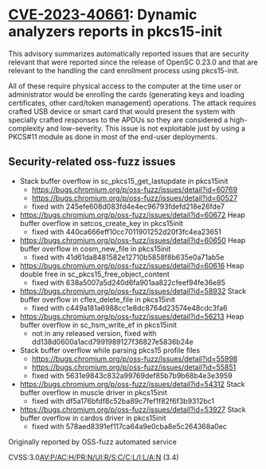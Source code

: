 [CVE-2023-40661](http://web.nvd.nist.gov/view/vuln/detail?vulnId=CVE-2023-40661): Dynamic analyzers reports in pkcs15-init
========================================================

This advisory summarizes automatically reported issues that are security
relevant that were reported since the release of OpenSC 0.23.0 and that
are relevant to the handling the card enrollment process using pkcs15-init.

All of these require physical access to the computer at the time user or
administrator would be enrolling the cards (generating keys and loading
certificates, other card/token management) operations. The attack requires
crafted USB device or smart card that would present the system with
specially crafted responses to the APDUs so they are considered
a high-complexity and low-severity. This issue is not exploitable just
by using a PKCS#11 module as done in most of the end-user deployments.

## Security-related oss-fuzz issues

 * Stack buffer overflow in sc_pkcs15_get_lastupdate in pkcs15init
   * https://bugs.chromium.org/p/oss-fuzz/issues/detail?id=60769
   * https://bugs.chromium.org/p/oss-fuzz/issues/detail?id=60527
   * fixed with 245efe608d083fd4e4ec96793fdefd218e26fde7
 * https://bugs.chromium.org/p/oss-fuzz/issues/detail?id=60672 Heap buffer overflow in setcos_create_key in pkcs15init
   * fixed with 440ca666eff10cc7011901252d20f3fc4ea23651
 * https://bugs.chromium.org/p/oss-fuzz/issues/detail?id=60650 Heap buffer overflow in cosm_new_file in pkcs15init
   * fixed with 41d61da8481582e12710b5858f8b635e0a71ab5e
 * https://bugs.chromium.org/p/oss-fuzz/issues/detail?id=60616 Heap double free in sc_pkcs15_free_object_content
    * fixed with 638a5007a5d240d6fa901aa822cfeef94fe36e85
 * https://bugs.chromium.org/p/oss-fuzz/issues/detail?id=58932 Stack buffer overflow in cflex_delete_file in pkcs15init
   * fixed with c449a181a6988cc1e8dc8764d23574e48cdc3fa6
 * https://bugs.chromium.org/p/oss-fuzz/issues/detail?id=56213 Heap buffer overflow in sc_hsm_write_ef in pkcs15init
    * not in any released version, fixed with dd138d0600a1acd7991989127f36827e5836b24e
 * Stack buffer overflow while parsing pkcs15 profile files
   * https://bugs.chromium.org/p/oss-fuzz/issues/detail?id=55998
   * https://bugs.chromium.org/p/oss-fuzz/issues/detail?id=55851
   * fixed with 5631e9843c832a99769def85b7b9b68b4e3e3959
 * https://bugs.chromium.org/p/oss-fuzz/issues/detail?id=54312 Stack buffer overflow in muscle driver in pkcs15init
   * fixed with df5a176bfdf8c52ba89c7fef1f82f6f3b9312bc1
 * https://bugs.chromium.org/p/oss-fuzz/issues/detail?id=53927 Stack buffer overflow in cardos driver in pkcs15init
   * fixed with 578aed8391ef117ca64a9e0cba8e5c264368a0ec

Originally reported by OSS-fuzz automated service

CVSS:3.0[AV:P/AC:H/PR:N/UI:R/S:C/C:L/I:L/A:N](https://nvd.nist.gov/vuln-metrics/cvss/v3-calculator?vector=AV:P/AC:H/PR:N/UI:R/S:C/C:L/I:L/A:N&version=3.0) (3.4)
